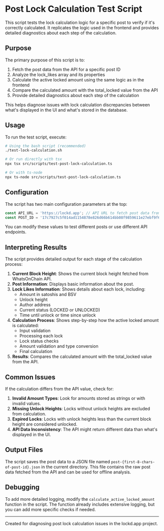 # Post Lock Calculation Test Script

This script tests the lock calculation logic for a specific post to verify if it's correctly calculated. It replicates the logic used in the frontend and provides detailed diagnostics about each step of the calculation.

## Purpose

The primary purpose of this script is to:

1. Fetch the post data from the API for a specific post ID
2. Analyze the lock_likes array and its properties
3. Calculate the active locked amount using the same logic as in the frontend
4. Compare the calculated amount with the total_locked value from the API
5. Provide detailed diagnostics about each step of the calculation

This helps diagnose issues with lock calculation discrepancies between what's displayed in the UI and what's stored in the database.

## Usage

To run the test script, execute:

```bash
# Using the bash script (recommended)
./test-lock-calculation.sh

# Or run directly with tsx
npx tsx src/scripts/test-post-lock-calculation.ts

# Or with ts-node
npx ts-node src/scripts/test-post-lock-calculation.ts
```

## Configuration

The script has two main configuration parameters at the top:

```typescript
const API_URL = 'https://lockd.app'; // API URL to fetch post data from
const POST_ID = '17c7927c5f014ad1154878e826d66b614bb08f9859611e27ebf9f6b0e570e67e'; // Post ID to test
```

You can modify these values to test different posts or use different API endpoints.

## Interpreting Results

The script provides detailed output for each stage of the calculation process:

1. **Current Block Height**: Shows the current block height fetched from WhatsOnChain API.
2. **Post Information**: Displays basic information about the post.
3. **Lock Likes Information**: Shows details about each lock, including:
   - Amount in satoshis and BSV
   - Unlock height
   - Author address
   - Current status (LOCKED or UNLOCKED)
   - Time until unlock or time since unlock
4. **Calculation Process**: Shows step-by-step how the active locked amount is calculated:
   - Input validation
   - Processing each lock
   - Lock status checks
   - Amount validation and type conversion
   - Final calculation
5. **Results**: Compares the calculated amount with the total_locked value from the API.

## Common Issues

If the calculation differs from the API value, check for:

1. **Invalid Amount Types**: Look for amounts stored as strings or with invalid values.
2. **Missing Unlock Heights**: Locks without unlock heights are excluded from calculation.
3. **Expired Locks**: Locks with unlock heights less than the current block height are considered unlocked.
4. **API Data Inconsistency**: The API might return different data than what's displayed in the UI.

## Output Files

The script saves the post data to a JSON file named `post-{first-8-chars-of-post-id}.json` in the current directory. This file contains the raw post data fetched from the API and can be used for offline analysis.

## Debugging

To add more detailed logging, modify the `calculate_active_locked_amount` function in the script. The function already includes extensive logging, but you can add more specific checks if needed.

---

Created for diagnosing post lock calculation issues in the lockd.app project. 